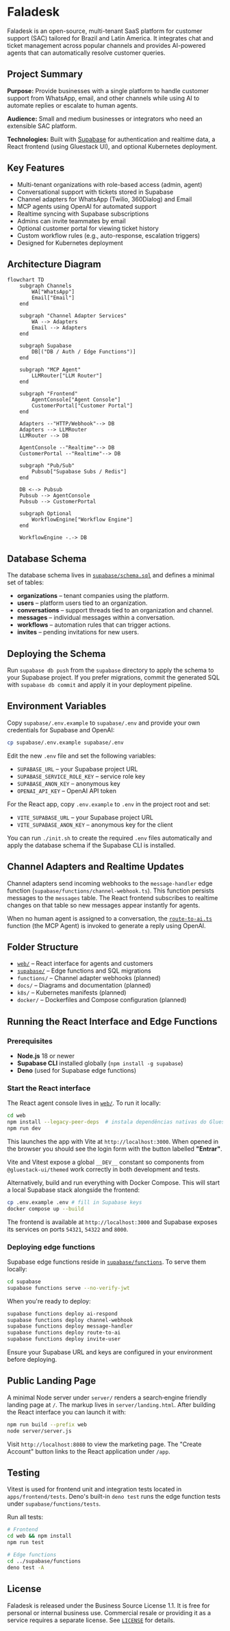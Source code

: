 # Faladesk

Faladesk is an open-source, multi-tenant SaaS platform for customer support (SAC) tailored for Brazil and Latin America. It integrates chat and ticket management across popular channels and provides AI-powered agents that can automatically resolve customer queries.

## Project Summary

**Purpose:** Provide businesses with a single platform to handle customer support from WhatsApp, email, and other channels while using AI to automate replies or escalate to human agents.

**Audience:** Small and medium businesses or integrators who need an extensible SAC platform.

**Technologies:** Built with [Supabase](https://supabase.com/) for authentication and realtime data, a React frontend (using Gluestack UI), and optional Kubernetes deployment.

## Key Features

- Multi-tenant organizations with role-based access (admin, agent)
- Conversational support with tickets stored in Supabase
- Channel adapters for WhatsApp (Twilio, 360Dialog) and Email
- MCP agents using OpenAI for automated support
- Realtime syncing with Supabase subscriptions
- Admins can invite teammates by email
- Optional customer portal for viewing ticket history
- Custom workflow rules (e.g., auto-response, escalation triggers)
- Designed for Kubernetes deployment

## Architecture Diagram

```mermaid
flowchart TD
    subgraph Channels
        WA["WhatsApp"]
        Email["Email"]
    end

    subgraph "Channel Adapter Services"
        WA --> Adapters
        Email --> Adapters
    end

    subgraph Supabase
        DB[("DB / Auth / Edge Functions")]
    end

    subgraph "MCP Agent"
        LLMRouter["LLM Router"]
    end

    subgraph "Frontend"
        AgentConsole["Agent Console"]
        CustomerPortal["Customer Portal"]
    end

    Adapters --"HTTP/Webhook"--> DB
    Adapters --> LLMRouter
    LLMRouter --> DB

    AgentConsole --"Realtime"--> DB
    CustomerPortal --"Realtime"--> DB

    subgraph "Pub/Sub"
        Pubsub["Supabase Subs / Redis"]
    end

    DB <--> Pubsub
    Pubsub --> AgentConsole
    Pubsub --> CustomerPortal

    subgraph Optional
        WorkflowEngine["Workflow Engine"]
    end

    WorkflowEngine -.-> DB
```

## Database Schema

The database schema lives in [`supabase/schema.sql`](./supabase/schema.sql) and
defines a minimal set of tables:

- **organizations** – tenant companies using the platform.
- **users** – platform users tied to an organization.
- **conversations** – support threads tied to an organization and channel.
- **messages** – individual messages within a conversation.
- **workflows** – automation rules that can trigger actions.
- **invites** – pending invitations for new users.

## Deploying the Schema

Run `supabase db push` from the `supabase` directory to apply the schema to your
Supabase project. If you prefer migrations, commit the generated SQL with
`supabase db commit` and apply it in your deployment pipeline.

## Environment Variables

Copy `supabase/.env.example` to `supabase/.env` and provide your own
credentials for Supabase and OpenAI:

```bash
cp supabase/.env.example supabase/.env
```

Edit the new `.env` file and set the following variables:

- `SUPABASE_URL` – your Supabase project URL
- `SUPABASE_SERVICE_ROLE_KEY` – service role key
- `SUPABASE_ANON_KEY` – anonymous key
- `OPENAI_API_KEY` – OpenAI API token

For the React app, copy `.env.example` to `.env` in the project root and set:

- `VITE_SUPABASE_URL` – your Supabase project URL
- `VITE_SUPABASE_ANON_KEY` – anonymous key for the client

You can run `./init.sh` to create the required `.env` files automatically and
apply the database schema if the Supabase CLI is installed.

## Channel Adapters and Realtime Updates

Channel adapters send incoming webhooks to the `message-handler` edge function
(`supabase/functions/channel-webhook.ts`). This function persists messages to the
`messages` table. The React frontend subscribes to realtime changes on that table
so new messages appear instantly for agents.

When no human agent is assigned to a conversation, the
[`route-to-ai.ts`](./supabase/functions/route-to-ai.ts) function (the MCP
Agent) is invoked to generate a reply using OpenAI.

## Folder Structure

- [`web/`](./web) – React interface for agents and customers
- [`supabase/`](./supabase) – Edge functions and SQL migrations
- `functions/` – Channel adapter webhooks (planned)
- `docs/` – Diagrams and documentation (planned)
- `k8s/` – Kubernetes manifests (planned)
- `docker/` – Dockerfiles and Compose configuration (planned)

## Running the React Interface and Edge Functions

### Prerequisites

- **Node.js** 18 or newer
- **Supabase CLI** installed globally (`npm install -g supabase`)
- **Deno** (used for Supabase edge functions)

### Start the React interface

The React agent console lives in [`web/`](./web). To run it locally:

```bash
cd web
npm install --legacy-peer-deps  # instala dependências nativas do Gluestack
npm run dev
```

This launches the app with Vite at `http://localhost:3000`.
When opened in the browser you should see the login form with the button
labelled **"Entrar"**.

Vite and Vitest expose a global `__DEV__` constant so components from
`@gluestack-ui/themed` work correctly in both development and tests.

Alternatively, build and run everything with Docker Compose. This will start a
local Supabase stack alongside the frontend:

```bash
cp .env.example .env # fill in Supabase keys
docker compose up --build
```

The frontend is available at `http://localhost:3000` and Supabase exposes its
services on ports `54321`, `54322` and `8000`.

### Deploying edge functions

Supabase edge functions reside in [`supabase/functions`](./supabase/functions).
To serve them locally:

```bash
cd supabase
supabase functions serve --no-verify-jwt
```

When you're ready to deploy:

```bash
supabase functions deploy ai-respond
supabase functions deploy channel-webhook
supabase functions deploy message-handler
supabase functions deploy route-to-ai
supabase functions deploy invite-user
```

Ensure your Supabase URL and keys are configured in your environment before deploying.

## Public Landing Page

A minimal Node server under `server/` renders a search‑engine friendly landing
page at `/`. The markup lives in `server/landing.html`. After building the React
interface you can launch it with:

```bash
npm run build --prefix web
node server/server.js
```

Visit `http://localhost:8080` to view the marketing page. The "Create Account"
button links to the React application under `/app`.

## Testing

Vitest is used for frontend unit and integration tests located in `apps/frontend/tests`. Deno's built-in `deno test` runs the edge function tests under `supabase/functions/tests`.

Run all tests:

```bash
# Frontend
cd web && npm install
npm run test

# Edge functions
cd ../supabase/functions
deno test -A
```

## License

Faladesk is released under the Business Source License 1.1. It is free for personal or internal business use. Commercial resale or providing it as a service requires a separate license. See [`LICENSE`](./LICENSE) for details.
